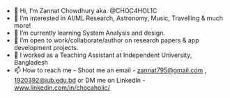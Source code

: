 - 👋 Hi, I’m Zannat Chowdhury aka. @CHOC4HOL1C
- 👀 I’m interested in AI/ML Research, Astronomy, Music, Travelling & much more!
- 🌱 I’m currently learning System Analysis and design.
- 🤝 I’m open to work/collaborate/author on research papers & app development projects. 
- 💼 I worked as a Teaching Assistant at Independent University, Bangladesh
- 📫 How to reach me - Shoot me an email - zannat795@gmail.com , 1920392@iub.edu.bd or DM me on LinkedIn - www.linkedin.com/in/chocaholic/
<!---
CHOC4HOL1C/CHOC4HOL1C is a ✨ special ✨ repository because its `README.md` (this file) appears on your GitHub profile.
You can click the Preview link to take a look at your changes.
--->
